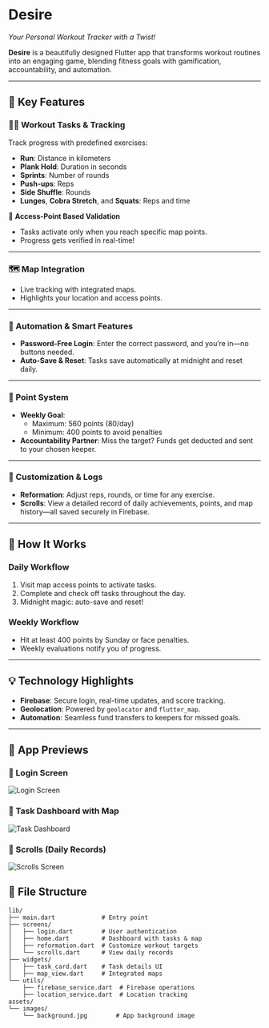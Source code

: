 # **Desire**  
*Your Personal Workout Tracker with a Twist!*  

**Desire** is a beautifully designed Flutter app that transforms workout routines into an engaging game, blending fitness goals with gamification, accountability, and automation.  

---

## 🌟 **Key Features**  

### **🏋️‍♂️ Workout Tasks & Tracking**  
Track progress with predefined exercises:  
- **Run**: Distance in kilometers  
- **Plank Hold**: Duration in seconds  
- **Sprints**: Number of rounds  
- **Push-ups**: Reps  
- **Side Shuffle**: Rounds  
- **Lunges**, **Cobra Stretch**, and **Squats**: Reps and time  

🔐 **Access-Point Based Validation**  
- Tasks activate only when you reach specific map points.  
- Progress gets verified in real-time!  

---

### **🗺️ Map Integration**  
- Live tracking with integrated maps.  
- Highlights your location and access points.  

---

### **🤖 Automation & Smart Features**  
- **Password-Free Login**: Enter the correct password, and you’re in—no buttons needed.  
- **Auto-Save & Reset**: Tasks save automatically at midnight and reset daily.  

---

### **🎯 Point System**  
- **Weekly Goal**:  
  - Maximum: 560 points (80/day)  
  - Minimum: 400 points to avoid penalties  
- **Accountability Partner**: Miss the target? Funds get deducted and sent to your chosen keeper.  

---

### **🔧 Customization & Logs**  
- **Reformation**: Adjust reps, rounds, or time for any exercise.  
- **Scrolls**: View a detailed record of daily achievements, points, and map history—all saved securely in Firebase.  

---

## 🔄 **How It Works**  

### **Daily Workflow**  
1. Visit map access points to activate tasks.  
2. Complete and check off tasks throughout the day.  
3. Midnight magic: auto-save and reset!  

### **Weekly Workflow**  
- Hit at least 400 points by Sunday or face penalties.  
- Weekly evaluations notify you of progress.  

---

## 💡 **Technology Highlights**  
- **Firebase**: Secure login, real-time updates, and score tracking.  
- **Geolocation**: Powered by `geolocator` and `flutter_map`.  
- **Automation**: Seamless fund transfers to keepers for missed goals.  

---

## 📸 **App Previews**  

### **🔐 Login Screen**  
![Login Screen](https://link_to_your_image.com/login_screen_image.jpg)  

### **📍 Task Dashboard with Map**  
![Task Dashboard](https://link_to_your_image.com/task_dashboard_image.jpg)  

### **📜 Scrolls (Daily Records)**  
![Scrolls Screen](https://link_to_your_image.com/scrolls_image.jpg)  


## 📂 **File Structure**  

```plaintext
lib/
├── main.dart             # Entry point
├── screens/
│   ├── login.dart        # User authentication
│   ├── home.dart         # Dashboard with tasks & map
│   ├── reformation.dart  # Customize workout targets
│   └── scrolls.dart      # View daily records
├── widgets/
│   ├── task_card.dart    # Task details UI
│   ├── map_view.dart     # Integrated maps
└── utils/
    ├── firebase_service.dart  # Firebase operations
    ├── location_service.dart  # Location tracking
assets/
└── images/
    └── background.jpg        # App background image
 
